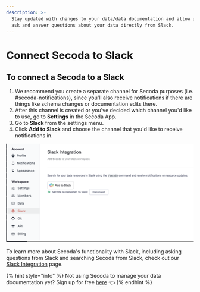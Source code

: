 ```yaml
---
description: >-
  Stay updated with changes to your data/data documentation and allow users to
  ask and answer questions about your data directly from Slack.
---
```


# Connect Secoda to Slack

## To connect a Secoda to a Slack&#x20;

1. We recommend you create a separate channel for Secoda purposes (i.e. #secoda-notifications), since you'll also receive notifications if there are things like schema changes or documentation edits there. &#x20;
2. After this channel is created or you've decided which channel you'd like to use, go to **Settings** in the Secoda App.&#x20;
3. Go to **Slack** from the settings menu.
4. Click **Add to Slack** and choose the channel that you'd like to receive notifications in.&#x20;

![](<../.gitbook/assets/Screen Shot 2022-04-08 at 10.26.58 AM.png>)

To learn more about Secoda's functionality with Slack, including asking questions from Slack and searching Secoda from Slack, check out our [Slack Integration](../slack-connection.md) page.

{% hint style="info" %}
Not using Secoda to manage your data documentation yet? Sign up for free [here](https://app.secoda.co/) 👈
{% endhint %}
